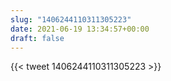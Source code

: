 ```yaml
---
slug: "1406244110311305223"
date: 2021-06-19 13:34:57+00:00
draft: false
---
```


{{< tweet 1406244110311305223 >}}
